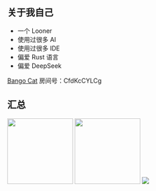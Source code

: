## 关于我自己

- 一个 Looner
- 使用过很多 AI
- 使用过很多 IDE
- 偏爱 Rust 语言
- 偏爱 DeepSeek

[Bango Cat](https://store.steampowered.com/app/3419430/Bongo_Cat/) 房间号：CfdKcCYLCg

## 汇总
<div>
    <img height="150px" src="https://github-readme-stats.vercel.app/api?username=AkarinLiu&hide_title=true&hide_border=true&show_icons=true&include_all_commits=true&line_height=21&bg_color=0,EC6C6C,FFD479,FFFC79,73FA79&theme=graywhite&locale=cn" />
    <img height="150px" src="https://github-readme-stats.vercel.app/api/top-langs/?username=AkarinLiu&hide_title=true&hide_border=true&layout=compact&bg_color=0,73FA79,73FDFF,D783FF&theme=graywhite&locale=cn" />
    <img src="https://streak-stats.demolab.com/?user=AkarinLiu&locale=zh-cn&theme=dark&date_format=Y.n.j" />
</div>
